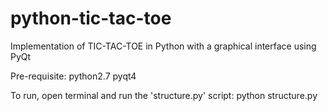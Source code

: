 # python-tic-tac-toe
Implementation of TIC-TAC-TOE in Python with a graphical interface using PyQt

Pre-requisite:
python2.7
pyqt4

To run, open terminal and run the 'structure.py' script:
python structure.py

